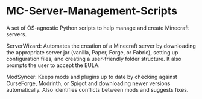 # MC-Server-Management-Scripts

A set of OS-agnostic Python scripts to help manage and create Minecraft servers.

ServerWizard:
Automates the creation of a Minecraft server by downloading the appropriate server jar (vanilla, Paper, Forge, or Fabric), setting up configuration files, and creating a user-friendly folder structure. It also prompts the user to accept the EULA.

ModSyncer: 
Keeps mods and plugins up to date by checking against CurseForge, Modrinth, or Spigot and downloading newer versions automatically. Also identifies conflicts between mods and suggests fixes.
